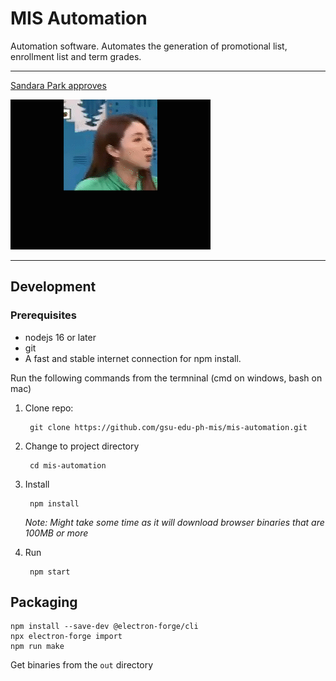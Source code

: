 # MIS Automation

Automation software. Automates the generation of promotional list, enrollment list and term grades.

***

[Sandara Park approves](https://raw.githubusercontent.com/gsu-edu-ph-mis/mis-automation/master/images/otomatic.mp4)

![automatic](images/otomatic.gif)

***


## Development

### Prerequisites

* nodejs 16 or later
* git
* A fast and stable internet connection for npm install.

Run the following commands from the termninal (cmd on windows, bash on mac)

1. Clone repo:

        git clone https://github.com/gsu-edu-ph-mis/mis-automation.git

1. Change to project directory

        cd mis-automation

1. Install

        npm install

    *Note: Might take some time as it will download browser binaries that are 100MB or more*

1. Run

        npm start


## Packaging

    npm install --save-dev @electron-forge/cli
    npx electron-forge import
    npm run make

Get binaries from the `out` directory